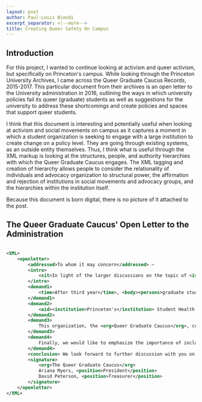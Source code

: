 ```yaml
---
layout: post
author: Paul-Louis Biondi
excerpt_separator: <!--more-->
title: Creating Queer Safety On Campus
---
```


## Introduction

For this project, I wanted to continue looking at activism and queer activism, but specifically on Princeton's campus. While looking through the Princeton University Archives, I came across the Queer Graduate Caucus Records, 2015-2017. This particular document from their archives is an open letter to the University administration in 2016, outlining the ways in which university policies fail its queer (graduate) students as well as suggestions for the university to address these shortcomings and create policies and spaces that support queer students.

I think that this document is interesting and potentially useful when looking at activism and social movements on campus as it captures a moment in which a student organization is seeking to engage with a large institution to create change on a policy level. They are going through existing systems, as an outside entity themselves. Thus, I think what is useful through the XML markup is looking at the structures, people, and authority hierarchies with which the Queer Graduate Caucus engages. The XML tagging and creation of hierarchy allows people to consider the relationality of individuals and advocacy organization to structural power, the affirmation and rejection of institutions in social movements and advocacy groups, and the hierarchies within the institution itself.

Because this document is born digital, there is no picture of it attached to the post.


## The Queer Graduate Caucus' Open Letter to the Administration

```XML

<XML>
    <openletter>
        <addressed>To whom it may concern</addressed> – 
        <intro>
            <sit>In light of the larger discussions on the topic of <iss>diversity</iss> and <iss>inclusion</iss> which have been happening on <place>campus</place> <time>of late</time></sit>, the <org>Queer Graduate Caucus</org> would like to highlight some concerns relating to <comm>LGBTQIA+ <body>graduate students</body></comm>. <time>Last year</time> several of our <position>officers</position> were included in <dialogue>panel discussions and conversations</dialogue> with <position>administrators</position> and some of these issues were raised, but as we have not yet received a <dialogue> response</dialogue> from the <body>administration</body> about their disposition we consider it worthwhile to reiterate them. 
        </intro> 
        <demand1>
            <time>After third year</time>, <body><persons>graduate students</persons></body> are <sit>no longer guaranteed <aid>on-campus housing</aid></sit>. The most common destinations for these individuals are <place>Philadelphia</place> and <place> New York City</place>. In the state of <place>Pennsylvania</place>, there are <iss>no <authority>laws</authority> protecting against discrimination on the basis of <identity>sexual orientation</identity> or <identity>gender identity</identity></iss>. This includes <iss>housing discrimination</iss>. Even though the <place>city of New York</place> has <authority>ordinances</authority> aiming to prevent this, the search for apartments is fraught with additional risks for <comm>LGBTQIA+ people</comm>; <iss>there is a constant need to screen potential <persons>roommates</persons> and <persons>landlords</persons> for <marg>homophobic</marg> or <marg>transphobic</marg> attitudes in order to avoid not only discrimination but also harassment</iss>. Additionally, <iss><comm><body>graduate students</body> of color</comm> must negotiate around <marg>racism</marg> during housing searches</iss>. This not only places a considerable burden on <body>graduate students<body> in the form of the <resource>time</resource> involved in such housing searches, but also restricts their ability to find <resource>affordable</resource> housing off campus. Therefore, we consider it paramount that the <institution>Graduate School</institution> and the <body><institution>University's</institution> housing administration</body> renew their commitment to providing <resource>affordable</resource> <aid>on-campus housing</aid> sufficient to meet <body>graduate student</body> demand. <aid>Information</aid> about housing and housing options should also be more effectively distributed to new <body>graduate students</body>. 
        </demand1>
        <demand2>
            <aid><institution>Princeton's</institution> Student Health Plan</aid> is admirable in that it allows for coverage of several medical options for <comm><persons>transgender students</persons></comm>. However, the <iss><authority>official policy</authority> arbitrarily excludes certain procedures on the grounds of their being "cosmetic" without providing any rationale for the distinction</iss>. This <authority>policy</authority> is rooted in <marg>cissexism</marg> and should be revised with the participation of <comm><persons>transgender students</persons></comm> and <authority>professionals expert in transgender medicine</authority>. 
        </demand2>
        <demand3>
            This organization, the <org>Queer Graduate Caucus</org>, currently has <iss>no <resource>annual budget</resource></iss>. In order to hold even small events, we must go through the drawn-out process of requesting <aid>co-sponsorship</aid> and <aid>funds</aid> from several other organizations, <body>programs</body>, and <body>departments</body>. This makes <iss>the task of event organization very unwieldy and unreliable</iss>. With the generosity and support of many <position>administrators</position> and <position>fellow <body>student</body> leaders</position>, we have been able to hold significant, well-attended events such as last Fall's <event>"Transitioning History with Susan Stryker,"</event> but only with exceptional <resource>effort</resource> and <resource>time</resource> investment by our <position>officers</position>. In <authority><position>President</position> Eisgruber's</authority> response to the <org>Task Force for Diversity and Inclusion</org>, he wrote that the <comm><institution>Princeton University</institution> community</comm> could anticipate an <quote>"increase in <aid>funding</aid> for <body>student</body> initiatives, including those housed in the <body>Fields Center</body>, <body>Women's Center</body>, and <body>LGBT Center</body>, as well as for <comm>identity-based student</comm> organizations."</quote> We humbly request that this include our organization. 
        </demand3>
        <demand4>
            Finally, we would like to emphasize the importance of including <body>graduate students</body> (as well as <body>undergraduate students</body>) in the decision-making process surrounding issues which directly affect our lives. Regular <aid>communication</aid> between <position>administrators</position> and <position><body>graduate student </body>leaders</position> would facilitate this, and would enhance the <comm>campus community<comm>. 
        </demand4>
        <conclusion> We look forward to further discussion with you on these matters. </conclusion>
        <signature>
            <org>The Queer Graduate Caucus</org>
            Ariana Myers, <position>President</position>
            David Peterson, <position>Treasurer</position>
        </signature>
    </openletter>
</XML>

```
